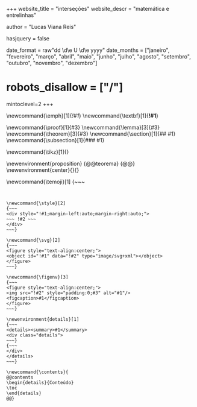 <!-- ---------------------------------------------------
Add here global page variables to use throughout your
website.
The website_* must be defined for the RSS to work
----------------------------------------------------- -->
+++
website_title = "interseções"
website_descr = "matemática e entrelinhas"

author = "Lucas Viana Reis"

hasjquery = false

date_format = raw"dd \d\e U \d\e yyyy"
date_months = ["janeiro", "fevereiro", "março", "abril", "maio", "junho", "julho", "agosto", "setembro", "outubro", "novembro", "dezembro"]

# robots_disallow = ["/"]

mintoclevel=2
+++

<!-- Latex-like syntax -->

\newcommand{\emph}[1]{_!#1_}
\newcommand{\textbf}[1]{**!#1**}

\newcommand{\proof}[1]{#3}
\newcommand{\lemma}[3]{#3}
\newcommand{\theorem}[3]{#3}
\newcommand{\section}[1]{## #1}
\newcommand{\subsection}[1]{### #1}

\newcommand{\tikz}[1]{}

\newenvironment{proposition}
{@@teorema}
{@@}
\newenvironment{center}{}{}

<!-- end Latex-like syntax -->


\newcommand{\temoji}[1]
{~~~
<i class="twa twa-!#1"  aria-role="presentation" aria-label="!#1"></i>
~~~}


\newcommand{\style}[2]
{~~~
<div style="!#1;margin-left:auto;margin-right:auto;">
~~~ !#2 ~~~
</div>
~~~}

\newcommand{\svg}[2]
{~~~
<figure style="text-align:center;">
<object id="!#1" data="!#2" type="image/svg+xml"></object>
</figure>
~~~}

\newcommand{\figenv}[3]
{~~~
<figure style="text-align:center;">
<img src="!#2" style="padding:0;#3" alt="#1"/>
<figcaption>#1</figcaption>
</figure>
~~~}

\newenvironment{details}[1]
{~~~
<details><summary>#1</summary>
<div class="details">
~~~}
{~~~
</div>
</details>
~~~}

\newcommand{\contents}{
@@contents 
\begin{details}{Conteúdo}
\toc 
\end{details}
@@}
